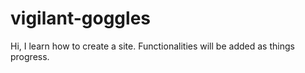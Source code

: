 # vigilant-goggles
Hi,
I learn how to create a site. 
Functionalities will be added as things progress.
